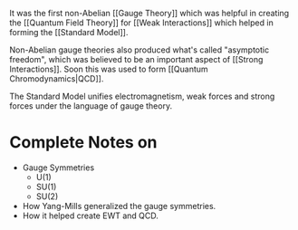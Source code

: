 It was the first non-Abelian [[Gauge Theory]] which was helpful in creating the [[Quantum Field Theory]] for [[Weak Interactions]] which helped in forming the [[Standard Model]].

Non-Abelian gauge theories also produced what's called "asymptotic freedom", which was believed to be an important aspect of [[Strong Interactions]]. Soon this was used to form [[Quantum Chromodynamics|QCD]].

The Standard Model unifies electromagnetism, weak forces and strong forces under the language of gauge theory.
# Complete Notes on
- Gauge Symmetries
	- U(1)
	- SU(1)
	- SU(2)
- How Yang-Mills generalized the gauge symmetries.
- How it helped create EWT and QCD.